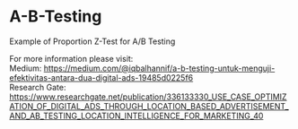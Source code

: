 # A-B-Testing
Example of Proportion Z-Test for A/B Testing

For more information please visit: \
Medium: https://medium.com/@iqbalhannif/a-b-testing-untuk-menguji-efektivitas-antara-dua-digital-ads-19485d0225f6 \
Research Gate: https://www.researchgate.net/publication/336133330_USE_CASE_OPTIMIZATION_OF_DIGITAL_ADS_THROUGH_LOCATION_BASED_ADVERTISEMENT_AND_AB_TESTING_LOCATION_INTELLIGENCE_FOR_MARKETING_40
